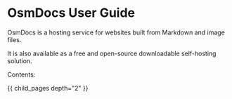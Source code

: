 # OsmDocs User Guide #

OsmDocs is a hosting service for websites built from Markdown and image files.

It is also available as a free and open-source downloadable self-hosting solution.

Contents:

{{ child_pages depth="2" }}
